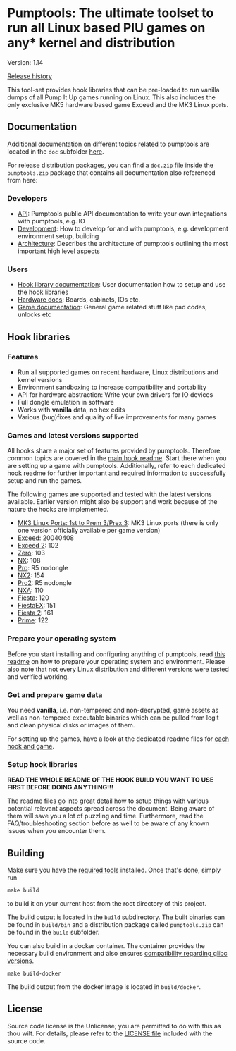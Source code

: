 # Pumptools: The ultimate toolset to run all Linux based PIU games on any* kernel and distribution

Version: 1.14

[Release history](CHANGELOG.md)

This tool-set provides hook libraries that can be pre-loaded to run vanilla dumps of all Pump It Up games running on
Linux. This also includes the only exclusive MK5 hardware based game Exceed and the MK3 Linux ports.

## Documentation

Additional documentation on different topics related to pumptools are located in the `doc` subfolder
[here](doc/README.md).

For release distribution packages, you can find a `doc.zip` file inside the `pumptools.zip` package that contains all
documentation also referenced from here:

### Developers

* [API](doc/api/api.md): Pumptools public API documentation to write your own integrations with
  pumptools, e.g. IO
* [Development](doc/development/development.md): How to develop for and with pumptools, e.g.
  development environment setup, building
* [Architecture](doc/development/architecture.md): Describes the architecture of pumptools outlining the most important
  high level aspects

### Users

* [Hook library documentation](doc/hook/hook.md): User documentation how to setup and use the hook libraries
* [Hardware docs](https://github.com/Shizmob/arcade-docs): Boards, cabinets, IOs etc.
* [Game documentation](https://github.com/pumpitupdev/piu-game-docs): General game related stuff like pad codes, unlocks
  etc

## Hook libraries

### Features

* Run all supported games on recent hardware, Linux distributions and kernel versions
* Environment sandboxing to increase compatibility and portability
* API for hardware abstraction: Write your own drivers for IO devices
* Full dongle emulation in software
* Works with **vanilla** data, no hex edits
* Various (bug)fixes and quality of live improvements for many games

### Games and latest versions supported

All hooks share a major set of features provided by pumptools. Therefore, common topics are covered in the
[main hook readme](doc/hook/hook.md). Start there when you are setting up a game with pumptools. Additionally, refer to
each dedicated hook readme for further important and required information to successfully setup and run the games.

The following games are supported and tested with the latest versions available. Earlier version might also be support
and work because of the nature the hooks are implemented.

* [MK3 Linux Ports: 1st to Prem 3/Prex 3](doc/hook/mk3hook.md): MK3 Linux ports (there is only one version officially
available per game version)
* [Exceed](doc/hook/exchook.md): 20040408
* [Exceed 2](doc/hook/x2hook.md): 102
* [Zero](doc/hook/zerohook.md): 103
* [NX](doc/hook/nxhook.md): 108
* [Pro](doc/hook/prohook.md): R5 nodongle
* [NX2](doc/hook/nx2hook.md): 154
* [Pro2](doc/hook/pro2hook.md): R5 nodongle
* [NXA](doc/hook/nxahook.md): 110
* [Fiesta](doc/hook/fsthook.md): 120
* [FiestaEX](doc/hook/fexhook.md): 151
* [Fiesta 2](doc/hook/f2hook.md): 161
* [Prime](doc/hook/prihook.md): 122

### Prepare your operating system

Before you start installing and configuring anything of pumptools, read [this readme](doc/hook/os.md) on how to prepare
your operating system and environment. Please also note that not every Linux distribution and different versions were
tested and verified working.

### Get and prepare game data

You need **vanilla**, i.e. non-tempered and non-decrypted, game assets as well as non-tempered executable binaries
which can be pulled from legit and clean physical disks or images of them.

For setting up the games, have a look at the dedicated readme files for
[each hook and game](#games-and-latest-versions-supported).

### Setup hook libraries

**READ THE WHOLE README OF THE HOOK BUILD YOU WANT TO USE FIRST BEFORE DOING ANYTHING!!!**

The readme files go into great detail how to setup things with various potential relevant aspects spread across the
document. Being aware of them will save you a lot of puzzling and time. Furthermore, read the FAQ/troubleshooting
section before as well to be aware of any known issues when you encounter them.

## Building

Make sure you have the [required tools](doc/development/development.md) installed. Once that's done, simply run

```shell script
make build
```

to build it on your current host from the root directory of this project.

The build output is located in the `build` subdirectory. The built binaries can be found in `build/bin` and a
distribution package called `pumptools.zip` can be found in the `build` subfolder.

You can also build in a docker container. The container provides the necessary build environment and also ensures 
[compatibility regarding glibc versions](doc/development/development.md#compatibility-issues-with-newer-glibc-versions).

```shell script
make build-docker
```

The build output from the docker image is located in `build/docker`.

## License

Source code license is the Unlicense; you are permitted to do with this as thou wilt. For details, please refer to the
[LICENSE file](LICENSE) included with the source code.
